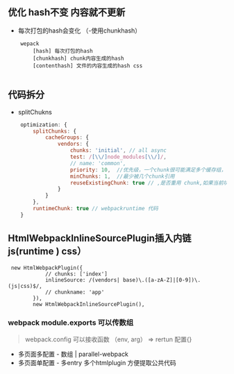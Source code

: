 ## 优化 hash不变 内容就不更新
- 每次打包的hash会变化 （-使用chunkhash）
```
    wepack
        [hash] 每次打包的hash
        [chunkhash] chunk内容生成的hash
        [contenthash] 文件的内容生成的hash css
 
```
## 代码拆分
- splitChukns
```js
    optimization: {
        splitChunks: {
            cacheGroups: {
                vendors: {
                    chunks: 'initial', // all async
                    test: /[\\/]node_modules[\\/]/,
                    // name: 'common',
                    priority: 10,  //优先级，一个chunk很可能满足多个缓存组，会被抽取到优先级高的缓存组中
                    minChunks: 1,  //最少被几个chunk引用  
                    reuseExistingChunk: true // ,是否重用 chunk,如果当前块包含已经从主bundle中分离出来的模块,那么它将被重用,而不是生成一个新的
                }
            }
        },
        runtimeChunk: true // webpackruntime 代码
    }

```
## **HtmlWebpackInlineSourcePlugin**插入内链 js(runtime ) css）
```
 new HtmlWebpackPlugin({
            // chunks: ['index']
            inlineSource: /(vendors| base)\.([a-zA-Z]|[0-9])\.(js|css)$/,
            // chunkname: 'app'
        }),
        new HtmlWebpackInlineSourcePlugin(),
```
### webpack module.exports 可以传数组 
> webpack.config 可以接收函数 （env, arg） => rertun 配置{}
- 多页面多配置 - 数组 | parallel-webpack
- 多页面单配置 - 多entry 多个htmlplugin 方便提取公共代码 
